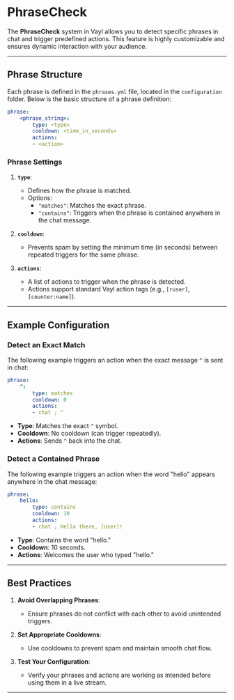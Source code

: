 # **PhraseCheck**

The **PhraseCheck** system in Vayl allows you to detect specific phrases in chat and trigger predefined actions. This feature is highly customizable and ensures dynamic interaction with your audience.

---

## **Phrase Structure**

Each phrase is defined in the `phrases.yml` file, located in the `configuration` folder. Below is the basic structure of a phrase definition:

```yaml
phrase:
    <phrase_string>:
        type: <type>
        cooldown: <time_in_seconds>
        actions:
        - <action>
```

### **Phrase Settings**
1. **`type`**:
   - Defines how the phrase is matched.
   - Options:
     - `"matches"`: Matches the exact phrase.
     - `"contains"`: Triggers when the phrase is contained anywhere in the chat message.

2. **`cooldown`**:
   - Prevents spam by setting the minimum time (in seconds) between repeated triggers for the same phrase.

3. **`actions`**:
   - A list of actions to trigger when the phrase is detected.
   - Actions support standard Vayl action tags (e.g., `[ruser]`, `[counter:name]`).

---

## **Example Configuration**

### **Detect an Exact Match**
The following example triggers an action when the exact message `^` is sent in chat:

```yaml
phrase:
    ^:
        type: matches
        cooldown: 0
        actions:
        - chat ; ^
```

- **Type**: Matches the exact `^` symbol.
- **Cooldown**: No cooldown (can trigger repeatedly).
- **Actions**: Sends `^` back into the chat.

### **Detect a Contained Phrase**
The following example triggers an action when the word "hello" appears anywhere in the chat message:

```yaml
phrase:
    hello:
        type: contains
        cooldown: 10
        actions:
        - chat ; Hello there, [user]!
```

- **Type**: Contains the word "hello."
- **Cooldown**: 10 seconds.
- **Actions**: Welcomes the user who typed "hello."

---

## **Best Practices**
1. **Avoid Overlapping Phrases**:
   - Ensure phrases do not conflict with each other to avoid unintended triggers.

2. **Set Appropriate Cooldowns**:
   - Use cooldowns to prevent spam and maintain smooth chat flow.

3. **Test Your Configuration**:
   - Verify your phrases and actions are working as intended before using them in a live stream.

---
